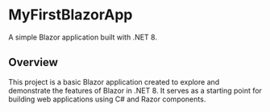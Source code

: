 # MyFirstBlazorApp

A simple Blazor application built with .NET 8.

## Overview

This project is a basic Blazor application created to explore and demonstrate the features of Blazor in .NET 8. It serves as a starting point for building web applications using C# and Razor components.

